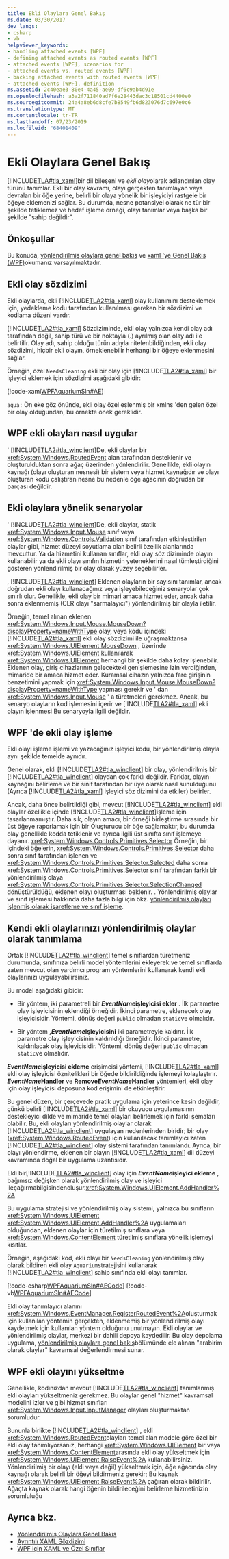 ```yaml
---
title: Ekli Olaylara Genel Bakış
ms.date: 03/30/2017
dev_langs:
- csharp
- vb
helpviewer_keywords:
- handling attached events [WPF]
- defining attached events as routed events [WPF]
- attached events [WPF], scenarios for
- attached events vs. routed events [WPF]
- backing attached events with routed events [WPF]
- attached events [WPF], definition
ms.assetid: 2c40eae3-80e4-4a45-ae09-df6c9ab4d91e
ms.openlocfilehash: a3a2f711840ad7f6e28443dac3c18501cd4400e0
ms.sourcegitcommit: 24a4a8eb6d8cfe7b8549fb6d823076d7c697e0c6
ms.translationtype: MT
ms.contentlocale: tr-TR
ms.lasthandoff: 07/23/2019
ms.locfileid: "68401409"
---
```

# <a name="attached-events-overview"></a>Ekli Olaylara Genel Bakış
[!INCLUDE[TLA#tla_xaml](../../../../includes/tlasharptla-xaml-md.md)]bir dil bileşeni ve *ekli olay*olarak adlandırılan olay türünü tanımlar. Ekli bir olay kavramı, olayı gerçekten tanımlayan veya devralan bir öğe yerine, belirli bir olaya yönelik bir işleyiciyi rastgele bir öğeye eklemenizi sağlar. Bu durumda, nesne potansiyel olarak ne tür bir şekilde tetiklemez ve hedef işleme örneği, olayı tanımlar veya başka bir şekilde "sahip değildir".  

<a name="prerequisites"></a>   
## <a name="prerequisites"></a>Önkoşullar  
 Bu konuda, [yönlendirilmiş olaylara genel bakış](routed-events-overview.md) ve [xaml 'ye Genel Bakış (WPF)](xaml-overview-wpf.md)okumanız varsayılmaktadır.  
  
<a name="Syntax"></a>   
## <a name="attached-event-syntax"></a>Ekli olay sözdizimi  
 Ekli olaylarda, ekli [!INCLUDE[TLA2#tla_xaml](../../../../includes/tla2sharptla-xaml-md.md)] olay kullanımını desteklemek için, yedekleme kodu tarafından kullanılması gereken bir sözdizimi ve kodlama düzeni vardır.  
  
 [!INCLUDE[TLA2#tla_xaml](../../../../includes/tla2sharptla-xaml-md.md)] Sözdiziminde, ekli olay yalnızca kendi olay adı tarafından değil, sahip türü ve bir noktayla (.) ayrılmış olan olay adı ile belirtilir. Olay adı, sahip olduğu türün adıyla nitelenbildiğinden, ekli olay sözdizimi, hiçbir ekli olayın, örneklenebilir herhangi bir öğeye eklenmesini sağlar.  
  
 Örneğin, özel `NeedsCleaning` ekli bir olay için [!INCLUDE[TLA2#tla_xaml](../../../../includes/tla2sharptla-xaml-md.md)] bir işleyici eklemek için sözdizimi aşağıdaki gibidir:  
  
 [!code-xaml[WPFAquariumSln#AE](~/samples/snippets/csharp/VS_Snippets_Wpf/WPFAquariumSln/CSharp/WPFAquarium/Window1.xaml#ae)]  
  
 `aqua:` Ön eke göz önünde, ekli olay özel eşlenmiş bir xmlns 'den gelen özel bir olay olduğundan, bu örnekte önek gereklidir.  
  
<a name="WPFImplements"></a>   
## <a name="how-wpf-implements-attached-events"></a>WPF ekli olayları nasıl uygular  
 ' [!INCLUDE[TLA2#tla_winclient](../../../../includes/tla2sharptla-winclient-md.md)]De, ekli olaylar bir <xref:System.Windows.RoutedEvent> alan tarafından desteklenir ve oluşturulduktan sonra ağaç üzerinden yönlendirilir. Genellikle, ekli olayın kaynağı (olayı oluşturan nesnesi) bir sistem veya hizmet kaynağıdır ve olayı oluşturan kodu çalıştıran nesne bu nedenle öğe ağacının doğrudan bir parçası değildir.  
  
<a name="Scenarios"></a>   
## <a name="scenarios-for-attached-events"></a>Ekli olaylara yönelik senaryolar  
 ' [!INCLUDE[TLA2#tla_winclient](../../../../includes/tla2sharptla-winclient-md.md)]De, ekli olaylar, statik <xref:System.Windows.Input.Mouse> sınıf veya <xref:System.Windows.Controls.Validation> sınıf tarafından etkinleştirilen olaylar gibi, hizmet düzeyi soyutlama olan belirli özellik alanlarında mevcuttur. Ya da hizmetini kullanan sınıflar, ekli olay söz diziminde olayını kullanabilir ya da ekli olayı sınıfın hizmetin yeteneklerini nasıl tümleştirdiğini gösteren yönlendirilmiş bir olay olarak yüzey seçebilirler.  
  
 , [!INCLUDE[TLA2#tla_winclient](../../../../includes/tla2sharptla-winclient-md.md)] Eklenen olayların bir sayısını tanımlar, ancak doğrudan ekli olayı kullanacağınız veya işleyebileceğiniz senaryolar çok sınırlı olur. Genellikle, ekli olay bir mimari amaca hizmet eder, ancak daha sonra eklenmemiş (CLR olayı "sarmalayıcı") yönlendirilmiş bir olayla iletilir.  
  
 Örneğin, temel alınan eklenen <xref:System.Windows.Input.Mouse.MouseDown?displayProperty=nameWithType> olay, veya kodu içindeki [!INCLUDE[TLA2#tla_xaml](../../../../includes/tla2sharptla-xaml-md.md)] ekli olay sözdizimi ile uğraşmaktansa <xref:System.Windows.UIElement.MouseDown> , üzerinde <xref:System.Windows.UIElement> kullanılarak <xref:System.Windows.UIElement> herhangi bir şekilde daha kolay işlenebilir. Eklenen olay, giriş cihazlarının gelecekteki genişlemesine izin verdiğinden, mimaride bir amaca hizmet eder. Kuramsal cihazın yalnızca fare girişinin benzetimini yapmak için <xref:System.Windows.Input.Mouse.MouseDown?displayProperty=nameWithType> yapması gerekir ve ' dan <xref:System.Windows.Input.Mouse> ' a türetmeleri gerekmez. Ancak, bu senaryo olayların kod işlemesini içerir ve [!INCLUDE[TLA2#tla_xaml](../../../../includes/tla2sharptla-xaml-md.md)] ekli olayın işlenmesi Bu senaryoyla ilgili değildir.  
  
<a name="Handling"></a>   
## <a name="handling-an-attached-event-in-wpf"></a>WPF 'de ekli olay işleme  
 Ekli olayı işleme işlemi ve yazacağınız işleyici kodu, bir yönlendirilmiş olayla aynı şekilde temelde aynıdır.  
  
 Genel olarak, ekli [!INCLUDE[TLA2#tla_winclient](../../../../includes/tla2sharptla-winclient-md.md)] bir olay, yönlendirilmiş bir [!INCLUDE[TLA2#tla_winclient](../../../../includes/tla2sharptla-winclient-md.md)] olaydan çok farklı değildir. Farklar, olayın kaynağını belirleme ve bir sınıf tarafından bir üye olarak nasıl sunulduğunu (Ayrıca [!INCLUDE[TLA2#tla_xaml](../../../../includes/tla2sharptla-xaml-md.md)] işleyici söz dizimini da etkiler) belirler.  
  
 Ancak, daha önce belirtildiği gibi, mevcut [!INCLUDE[TLA2#tla_winclient](../../../../includes/tla2sharptla-winclient-md.md)] ekli olaylar özellikle içinde [!INCLUDE[TLA2#tla_winclient](../../../../includes/tla2sharptla-winclient-md.md)]işleme için tasarlanmamıştır. Daha sık, olayın amacı, bir örneği birleştirme sırasında bir üst öğeye raporlamak için bir Oluşturucu bir öğe sağlamaktır, bu durumda olay genellikle kodda tetiklenir ve ayrıca ilgili üst sınıfta sınıf işlemeye dayanır. <xref:System.Windows.Controls.Primitives.Selector> Örneğin, bir içindeki öğelerin, <xref:System.Windows.Controls.Primitives.Selector> daha sonra sınıf tarafından işlenen ve <xref:System.Windows.Controls.Primitives.Selector.Selected> daha sonra <xref:System.Windows.Controls.Primitives.Selector> sınıf tarafından farklı bir yönlendirilmiş olaya <xref:System.Windows.Controls.Primitives.Selector.SelectionChanged> dönüştürüldüğü, eklenen olayı oluşturması beklenir. . Yönlendirilmiş olaylar ve sınıf işlemesi hakkında daha fazla bilgi için bkz. [yönlendirilmiş olayları işlenmiş olarak işaretleme ve sınıf işleme](marking-routed-events-as-handled-and-class-handling.md).  
  
<a name="Custom"></a>   
## <a name="defining-your-own-attached-events-as-routed-events"></a>Kendi ekli olaylarınızı yönlendirilmiş olaylar olarak tanımlama  
 Ortak [!INCLUDE[TLA2#tla_winclient](../../../../includes/tla2sharptla-winclient-md.md)] temel sınıflardan türetmeniz durumunda, sınıfınıza belirli model yöntemlerini ekleyerek ve temel sınıflarda zaten mevcut olan yardımcı program yöntemlerini kullanarak kendi ekli olaylarınızı uygulayabilirsiniz.  
  
 Bu model aşağıdaki gibidir:  
  
- Bir yöntem, iki parametreli bir ***EventName*işleyicisi ekler** . İlk parametre olay işleyicisinin eklendiği örneğidir. İkinci parametre, eklenecek olay işleyicisidir. Yöntemi, dönüş değeri `public` olmadan `static`ve olmalıdır.  
  
- Bir yöntem **,*EventName*Işleyicisini** iki parametreyle kaldırır. İlk parametre olay işleyicisinin kaldırıldığı örneğidir. İkinci parametre, kaldırılacak olay işleyicisidir. Yöntemi, dönüş değeri `public` olmadan `static`ve olmalıdır.  
  
 ***EventName*işleyicisi ekleme** erişimcisi yöntemi, [!INCLUDE[TLA2#tla_xaml](../../../../includes/tla2sharptla-xaml-md.md)] ekli olay işleyicisi öznitelikleri bir öğede bildirildiğinde işlemeyi kolaylaştırır. ***EventName*Handler** ve **Remove*EventName*Handler** yöntemleri, ekli olay için olay işleyicisi deposuna kod erişimini de etkinleştirir.  
  
 Bu genel düzen, bir çerçevede pratik uygulama için yeterince kesin değildir, çünkü belirli [!INCLUDE[TLA2#tla_xaml](../../../../includes/tla2sharptla-xaml-md.md)] bir okuyucu uygulamasının destekleyici dilde ve mimaride temel olayları belirlemek için farklı şemaları olabilir. Bu, ekli olayları yönlendirilmiş olaylar olarak [!INCLUDE[TLA2#tla_winclient](../../../../includes/tla2sharptla-winclient-md.md)] uygulayan nedenlerinden biridir; bir olay (<xref:System.Windows.RoutedEvent>) için kullanılacak tanımlayıcı zaten [!INCLUDE[TLA2#tla_winclient](../../../../includes/tla2sharptla-winclient-md.md)] olay sistemi tarafından tanımlandı. Ayrıca, bir olayı yönlendirme, eklenen bir olayın [!INCLUDE[TLA2#tla_xaml](../../../../includes/tla2sharptla-xaml-md.md)] dil düzeyi kavramında doğal bir uygulama uzantısıdır.  
  
 Ekli bir[!INCLUDE[TLA2#tla_winclient](../../../../includes/tla2sharptla-winclient-md.md)] olay için ***EventName*işleyici ekleme** , bağımsız değişken olarak yönlendirilmiş olay ve işleyici ileçağırmabilgisindenoluşur.<xref:System.Windows.UIElement.AddHandler%2A>  
  
 Bu uygulama stratejisi ve yönlendirilmiş olay sistemi, yalnızca bu sınıfların <xref:System.Windows.UIElement> <xref:System.Windows.UIElement.AddHandler%2A> uygulamaları olduğundan, eklenen olaylar için türetilmiş sınıflara veya <xref:System.Windows.ContentElement> türetilmiş sınıflara yönelik işlemeyi kısıtlar.  
  
 Örneğin, aşağıdaki kod, ekli olayı bir `NeedsCleaning` yönlendirilmiş olay olarak bildiren ekli olay `Aquarium`stratejisini kullanarak [!INCLUDE[TLA2#tla_winclient](../../../../includes/tla2sharptla-winclient-md.md)] sahip sınıfında ekli olayı tanımlar.  
  
 [!code-csharp[WPFAquariumSln#AECode](~/samples/snippets/csharp/VS_Snippets_Wpf/WPFAquariumSln/CSharp/WPFAquariumObjects/Class1.cs#aecode)]
 [!code-vb[WPFAquariumSln#AECode](~/samples/snippets/visualbasic/VS_Snippets_Wpf/WPFAquariumSln/visualbasic/wpfaquariumobjects/class1.vb#aecode)]  
  
 Ekli olay tanımlayıcı alanını <xref:System.Windows.EventManager.RegisterRoutedEvent%2A>oluşturmak için kullanılan yöntemin gerçekten, eklenmemiş bir yönlendirilmiş olayı kaydetmek için kullanılan yöntem olduğunu unutmayın. Ekli olaylar ve yönlendirilmiş olaylar, merkezi bir dahili depoya kaydedilir. Bu olay depolama uygulama, [yönlendirilmiş olaylara genel bakış](routed-events-overview.md)bölümünde ele alınan "arabirim olarak olaylar" kavramsal değerlendirmesi sunar.  
  
<a name="Raising"></a>   
## <a name="raising-a-wpf-attached-event"></a>WPF ekli olayını yükseltme  
 Genellikle, kodınızdan mevcut [!INCLUDE[TLA2#tla_winclient](../../../../includes/tla2sharptla-winclient-md.md)] tanımlanmış ekli olayları yükseltmeniz gerekmez. Bu olaylar genel "hizmet" kavramsal modelini izler ve gibi hizmet sınıfları <xref:System.Windows.Input.InputManager> olayları oluşturmaktan sorumludur.  
  
 Bununla birlikte [!INCLUDE[TLA2#tla_winclient](../../../../includes/tla2sharptla-winclient-md.md)] , ekli <xref:System.Windows.RoutedEvent>olayları temel alan modele göre özel bir ekli olay tanımlıyorsanız, herhangi <xref:System.Windows.UIElement> bir veya <xref:System.Windows.ContentElement>arasında ekli olay yükseltmek için <xref:System.Windows.UIElement.RaiseEvent%2A> kullanabilirsiniz. Yönlendirilmiş bir olayı (ekli veya değil) yükseltmek için, öğe ağacında olay kaynağı olarak belirli bir öğeyi bildirmeniz gerekir; Bu kaynak <xref:System.Windows.UIElement.RaiseEvent%2A> çağıran olarak bildirilir. Ağaçta kaynak olarak hangi öğenin bildirileceğini belirleme hizmetinizin sorumluluğu  
  
## <a name="see-also"></a>Ayrıca bkz.

- [Yönlendirilmiş Olaylara Genel Bakış](routed-events-overview.md)
- [Ayrıntılı XAML Sözdizimi](xaml-syntax-in-detail.md)
- [WPF için XAML ve Özel Sınıflar](xaml-and-custom-classes-for-wpf.md)
